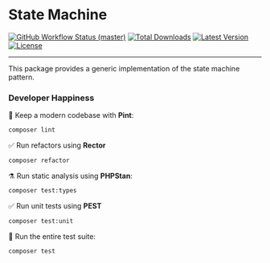 # State Machine

<p>
    <a href="https://github.com/rokde/state-machine/actions"><img alt="GitHub Workflow Status (master)" src="https://github.com/rokde/state-machine/actions/workflows/tests.yml/badge.svg"></a>
    <a href="https://packagist.org/packages/rokde/state-machine"><img alt="Total Downloads" src="https://img.shields.io/packagist/dt/rokde/state-machine"></a>
    <a href="https://packagist.org/packages/rokde/state-machine"><img alt="Latest Version" src="https://img.shields.io/packagist/v/rokde/state-machine"></a>
    <a href="https://packagist.org/packages/rokde/state-machine"><img alt="License" src="https://img.shields.io/packagist/l/rokde/state-machine"></a>
</p>

------
This package provides a generic implementation of the state machine pattern.

### Developer Happiness

🧹 Keep a modern codebase with **Pint**:
```bash
composer lint
```

✅ Run refactors using **Rector**
```bash
composer refactor
```

⚗️ Run static analysis using **PHPStan**:
```bash
composer test:types
```

✅ Run unit tests using **PEST**
```bash
composer test:unit
```

🚀 Run the entire test suite:
```bash
composer test
```
